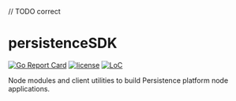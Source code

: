 // TODO correct
# persistenceSDK

[![Go Report Card](https://goreportcard.com/badge/github.com/persistenceOne/persistenceSDK)](https://goreportcard.com/report/github.com/persistenceOne/persistenceSDK)
[![license](https://img.shields.io/github/license/persistenceOne/persistenceSDK.svg)](https://github.com/persistenceOne/persistenceSDK/blob/master/LICENSE)
[![LoC](https://tokei.rs/b1/github/persistenceOne/persistenceSDK)](https://github.com/persistenceOne/persistenceSDK)

Node modules and client utilities to build Persistence platform node applications.
